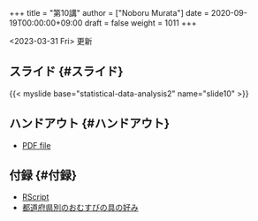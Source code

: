 +++
title = "第10講"
author = ["Noboru Murata"]
date = 2020-09-19T00:00:00+09:00
draft = false
weight = 1011
+++

<span class="timestamp-wrapper"><span class="timestamp">&lt;2023-03-31 Fri&gt; </span></span> 更新


## スライド {#スライド}

{{< myslide base="statistical-data-analysis2" name="slide10" >}}


## ハンドアウト {#ハンドアウト}

-   [PDF file](https://noboru-murata.github.io/statistical-data-analysis2/pdfs/slide10.pdf)


## 付録 {#付録}

-   [RScript](https://noboru-murata.github.io/statistical-data-analysis2/code/slide10.R)
-   [都道府県別のおむすびの具の好み](https://noboru-murata.github.io/statistical-data-analysis2/data/omusubi.csv)
